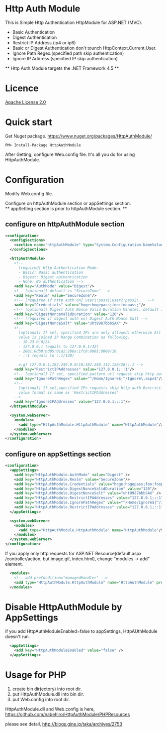 # Http Auth Module
This is Simple Http Authentication HttpModule for ASP.NET (MVC).
- Basic Authentication
- Digest Authentication
- Restrict IP Address (ip4 or ip6)
- Basic or Digest Authentication don't tounch HttpContext.Current.User.
- Ignore Path Regex.(specified path skip authentication)
- Ignore IP Address.(specified IP skip authentication)

** Http Auth Module targets the .NET Framework 4.5 **

# Licence
[Apache License 2.0](https://github.com/nabehiro/HttpAuthModule/blob/master/LICENSE)

# Quick start
Get Nuget package.
https://www.nuget.org/packages/HttpAuthModule/

```
PM> Install-Package HttpAuthModule
```

After Getting, configure Web.config file.
It's all you do for using HttpAuthModule.

# Configuration
Modify Web.config file.  

Configure on httpAuthModule section or appSettings section.  
** appSetting section is prior to httpAuthModule section.  **

## configure on httpAuthModule section

```XML
<configuration>
  <configSections>
    <section name="httpAuthModule" type="System.Configuration.NameValueFileSectionHandler" />
  </configSections>

  <httpAuthModule>
    <!--
      [required] Http Authentication Mode.
      - Basic: Basic authentication
      - Digest: Digest authentication
      - None: No authentication -->
    <add key="AuthMode" value="Digest"/>
    <!-- [optional] default is "SecureZone" -->
    <add key="Realm" value="SecureZone"/>
    <!-- [required if http auth on] user1:pass1;user2:pass2;... -->
    <add key="Credentials" value="hoge:hogepass;foo:foopass;"/>
    <!-- [optional] Digest Auth Nonce Valid Duration Minutes. default is 120 -->
    <add key="DigestNonceValidDuration" value="120"/>
    <!-- [required if digest auth on] Digest Auth Nonce Salt -->
    <add key="DigestNonceSalt" value="uht9987bbbSAX" />
    <!--
      [optional] If set, specified IPs are only allowed: otherwize All IPs are allowed.
      value is joined IP Range Combination as following.
      - 10.23.0.0/24
      - 127.0.0.1 (equals to 127.0.0.1/32)
      - 2001:0db8:bd05:01d2:288a:1fc0:0001:0000/16
      - ::1 (equals to ::1/128)

      e.g) 127.0.0.1;182.249.0.0/16;182.248.112.128/26;::1 -->
    <add key="RestrictIPAddresses" value="127.0.0.1;::1"/>
    <!-- [optional] If set, specified pattern url request skip http auth and IP Restriction. -->
    <add key="IgnorePathRegex" value="^/Home/Ignore$|^/Ignore\.aspx$"/>
    <!--
      [optional] If set,specified IPs requests skip http auth Restriction.
      value format is same as 'RestrictIPAddresses'
    -->
    <add key="IgnoreIPAddresses" value="127.0.0.1;::1"/>
  </httpAuthModule>

  <system.webServer>
    <modules>
      <add type="HttpAuthModule.HttpAuthModule" name="HttpAuthModule"/>
    </modules>
  </system.webServer>
</configuration>
```

## configure on appSettings section

```XML
<configuration>
  <appSettings>
    <add key="HttpAuthModule.AuthMode" value="Digest" />
    <add key="HttpAuthModule.Realm" value="SecureZone"/>
    <add key="HttpAuthModule.Credentials" value="hoge:hogepass;foo:foopass;"/>
    <add key="HttpAuthModule.DigestNonceValidDuration" value="120"/>
    <add key="HttpAuthModule.DigestNonceSalt" value="uht9987bbbSAX" />
    <add key="HttpAuthModule.RestrictIPAddresses" value="127.0.0.1;::1"/>
    <add key="HttpAuthModule.IgnorePathRegex" value="^/Home/Ignore$|^/Ignore\.aspx$"/>
    <add key="HttpAuthModule.RestrictIPAddresses" value="127.0.0.1;::1"/>
  </appSettings>

  <system.webServer>
    <modules>
      <add type="HttpAuthModule.HttpAuthModule" name="HttpAuthModule"/>
    </modules>
  </system.webServer>
</configuration>
```


If you apply only http requests for ASP.NET Resource(default.aspx /controller/action, but image.gif, index.html), change "modules -> add" element.
```XML
  <modules>
    <!-- add preCondition="managedHandler" -->
    <add type="HttpAuthModule.HttpAuthModule" name="HttpAuthModule" preCondition="managedHandler" />
  </modules>
```

# Disable HttpAuthModule by AppSettings
if you add HttpAuthModuleEnabled=false to appSettings, HttpAUthModule doesn't run.
```XML
  <appSettings>
    <add key="HttpAuthModuleEnabled" value="false" />   
  </appSettings>
```



# Usage for PHP
1. create bin dir(ectory) into root dir.
2. put HttpAuthModule.dll into bin dir.
3. put Web.config into root dir.

HttpAuthModule.dll and Web.config is here, https://github.com/nabehiro/HttpAuthModule/PHPResources

please see detail, http://blogs.gine.jp/taka/archives/2753
